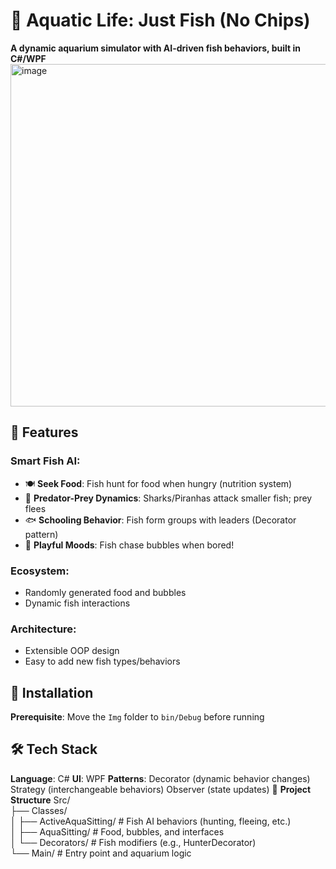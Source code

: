 # 🐠 Aquatic Life: Just Fish (No Chips)  
**A dynamic aquarium simulator with AI-driven fish behaviors, built in C#/WPF** 
<img width="974" height="548" alt="image" src="https://github.com/user-attachments/assets/f67e1ec4-0b06-4f9a-851d-05ea0230107c" />
## 🌟 Features  
### Smart Fish AI:  
- 🍽️ **Seek Food**: Fish hunt for food when hungry (nutrition system)  
- 🦈 **Predator-Prey Dynamics**: Sharks/Piranhas attack smaller fish; prey flees  
- 🐟 **Schooling Behavior**: Fish form groups with leaders (Decorator pattern)  
- 💨 **Playful Moods**: Fish chase bubbles when bored!  

### Ecosystem:  
- Randomly generated food and bubbles  
- Dynamic fish interactions  

### Architecture:  
- Extensible OOP design  
- Easy to add new fish types/behaviors  

## 🚀 Installation  
**Prerequisite**: Move the `Img` folder to `bin/Debug` before running  

## 🛠 Tech Stack
**Language**: C#
**UI**: WPF
**Patterns**:
Decorator (dynamic behavior changes)
Strategy (interchangeable behaviors)
Observer (state updates)
📂 **Project Structure**
Src/  
├── Classes/  
│   ├── ActiveAquaSitting/      # Fish AI behaviors (hunting, fleeing, etc.)  
│   ├── AquaSitting/            # Food, bubbles, and interfaces  
│   └── Decorators/             # Fish modifiers (e.g., HunterDecorator)  
└── Main/                       # Entry point and aquarium logic  
